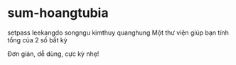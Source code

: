 # sum-hoangtubia
setpass
leekangdo
songngu
kimthuy
quanghung
Một thư viện giúp bạn tính tổng của 2 số bất kỳ

Đơn giản, dễ dùng, cực kỳ nhẹ!
